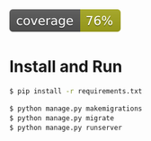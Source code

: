 ![Coverage](coverage.svg)
---

# Install and Run 

```bash
$ pip install -r requirements.txt
```

```bash
$ python manage.py makemigrations
$ python manage.py migrate
$ python manage.py runserver
```
